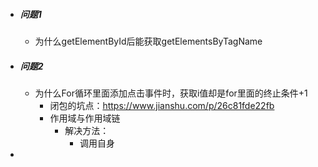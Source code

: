 - ##### 问题1

  - 为什么getElementById后能获取getElementsByTagName

- ##### 问题2

  - 为什么For循环里面添加点击事件时，获取i值却是for里面的终止条件+1
    - 闭包的坑点：https://www.jianshu.com/p/26c81fde22fb
    - 作用域与作用域链
      - 解决方法：
        - 调用自身

- 



##### 

##### 





